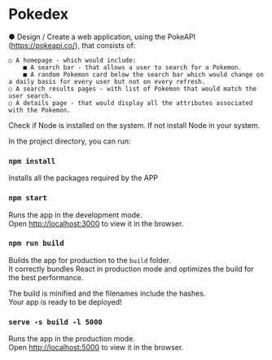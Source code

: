 # Pokedex 

● Design / Create a web application, using the PokeAPI (https://pokeapi.co/), that consists of: 
    
    ○ A homepage - which would include:      
        ■ A search bar - that allows a user to search for a Pokemon. 
        ■ A random Pokemon card below the search bar which would change on a daily basis for every user but not on every refresh.
    ○ A search results pages - with list of Pokemon that would match the user search. 
    ○ A details page - that would display all the attributes associated with the Pokemon. 



Check if Node is installed on the system. If not install Node in your system.

In the project directory, you can run:

### `npm install`

Installs all the packages required by the APP

### `npm start`

Runs the app in the development mode.<br>
Open [http://localhost:3000](http://localhost:3000) to view it in the browser.

### `npm run build`

Builds the app for production to the `build` folder.<br>
It correctly bundles React in production mode and optimizes the build for the best performance.

The build is minified and the filenames include the hashes.<br>
Your app is ready to be deployed!

### `serve -s build -l 5000`

Runs the app in the production mode.<br>
Open [http://localhost:5000](http://localhost:5000) to view it in the browser.